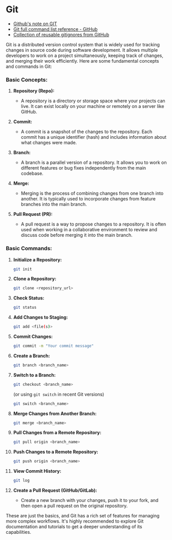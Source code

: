 # Git
- [Github's note on GIT](https://docs.github.com/en/get-started/using-git/about-git)
- [Git full command list reference - GitHub](https://git-scm.com/docs)
- [Collection of reusable gitignores from GitHub](https://github.com/github/gitignore)

Git is a distributed version control system that is widely used for tracking changes in source code during software development. It allows multiple developers to work on a project simultaneously, keeping track of changes, and merging their work efficiently. Here are some fundamental concepts and commands in Git:

### Basic Concepts:

1. **Repository (Repo):**
   - A repository is a directory or storage space where your projects can live. It can exist locally on your machine or remotely on a server like GitHub.

2. **Commit:**
   - A commit is a snapshot of the changes to the repository. Each commit has a unique identifier (hash) and includes information about what changes were made.

3. **Branch:**
   - A branch is a parallel version of a repository. It allows you to work on different features or bug fixes independently from the main codebase.

4. **Merge:**
   - Merging is the process of combining changes from one branch into another. It is typically used to incorporate changes from feature branches into the main branch.

5. **Pull Request (PR):**
   - A pull request is a way to propose changes to a repository. It is often used when working in a collaborative environment to review and discuss code before merging it into the main branch.

### Basic Commands:

1. **Initialize a Repository:**
   ```bash
   git init
   ```

2. **Clone a Repository:**
   ```bash
   git clone <repository_url>
   ```

3. **Check Status:**
   ```bash
   git status
   ```

4. **Add Changes to Staging:**
   ```bash
   git add <file(s)>
   ```

5. **Commit Changes:**
   ```bash
   git commit -m "Your commit message"
   ```

6. **Create a Branch:**
   ```bash
   git branch <branch_name>
   ```

7. **Switch to a Branch:**
   ```bash
   git checkout <branch_name>
   ```

   (or using `git switch` in recent Git versions)
   ```bash
   git switch <branch_name>
   ```

8. **Merge Changes from Another Branch:**
   ```bash
   git merge <branch_name>
   ```

9. **Pull Changes from a Remote Repository:**
   ```bash
   git pull origin <branch_name>
   ```

10. **Push Changes to a Remote Repository:**
    ```bash
    git push origin <branch_name>
    ```

11. **View Commit History:**
    ```bash
    git log
    ```

12. **Create a Pull Request (GitHub/GitLab):**
    - Create a new branch with your changes, push it to your fork, and then open a pull request on the original repository.

These are just the basics, and Git has a rich set of features for managing more complex workflows. It's highly recommended to explore Git documentation and tutorials to get a deeper understanding of its capabilities.
